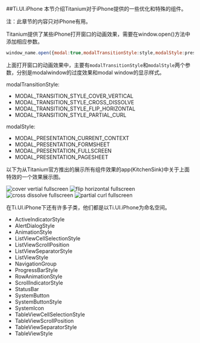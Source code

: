 ##Ti.UI.iPhone
本节介绍Titanium对于iPhone提供的一些优化和特殊的组件。

注：此章节的内容只对iPhone有用。

Titanium提供了某些iPhone打开窗口的动画效果，需要在window.open()方法中添加相应参数。

```javascript
window_name.open({modal:true,modalTransitionStyle:style,modalStyle:presentation,navBarHidden:true});
```
上面打开窗口的动画效果中，主要有`modalTransitionStyle`和`modalStyle`两个参数，分别是modalwindow的过度效果和modal window的显示样式。

modalTransitionStyle:
* MODAL_TRANSITION_STYLE_COVER_VERTICAL
* MODAL_TRANSITION_STYLE_CROSS_DISSOLVE
* MODAL_TRANSITION_STYLE_FLIP_HORIZONTAL
* MODAL_TRANSITION_STYLE_PARTIAL_CURL

modalStyle:
* MODAL_PRESENTATION_CURRENT_CONTEXT
* MODAL_PRESENTATION_FORMSHEET
* MODAL_PRESENTATION_FULLSCREEN
* MODAL_PRESENTATION_PAGESHEET

以下为从Titanium官方推出的展示所有组件效果的app(KitchenSink)中关于上面特效的一个效果展示图。

![cover vertial fullscreen](http://image.tidev.in/image/33/cover_vertical_Fullscreen.gif)
![flip horizontal fullscreen](http://image.tidev.in/image/39/flip_horizontal_fullscreen.gif)
![cross dissolve fullscreen](http://image.tidev.in/image/41/cross_dissolve_fullscreen.gif)
![partial curl fullscreen](http://image.tidev.in/image/42/partial_fullscreen.gif)

在Ti.UI.iPhone下还有许多子类，他们都是以Ti.UI.iPhone为命名空间。
* ActiveIndicatorStyle
* AlertDialogStyle
* AnimationStyle
* ListViewCellSelectionStyle
* ListViewScrollPosition
* ListViewSeparatorStyle
* ListViewStyle
* NavigationGroup
* ProgressBarStyle
* RowAnimationStyle
* ScrollIndicatorStyle
* StatusBar
* SystemButton
* SystemButtonStyle
* SystemIcon
* TableViewCellSelectionStyle
* TableViewScrollPosition
* TableViewSeparatorStyle
* TableViewStyle
